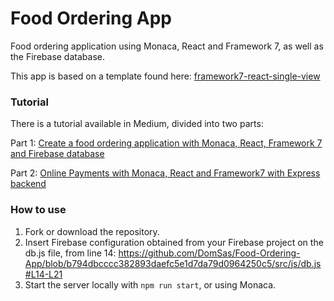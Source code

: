 # Food Ordering App

Food ordering application using Monaca, React and Framework 7, as well as the Firebase database.

This app is based on a template found here:
[framework7-react-single-view](https://github.com/monaca-templates/framework7-react-single-view)

### Tutorial

There is a tutorial available in Medium, divided into two parts:

Part 1: [Create a food ordering application with Monaca, React, Framework 7 and Firebase database](https://medium.com/p/ed675ee74c0a/)

Part 2: [Online Payments with Monaca, React and Framework7 with Express backend](https://medium.com/p/2e0801f55053)

### How to use

1. Fork or download the repository.
2. Insert Firebase configuration obtained from your Firebase project on the db.js file, from line 14: 
https://github.com/DomSas/Food-Ordering-App/blob/b794dbcccc382893daefc5e1d7da79d0964250c5/src/js/db.js#L14-L21
3. Start the server locally with `npm run start`, or using Monaca.
